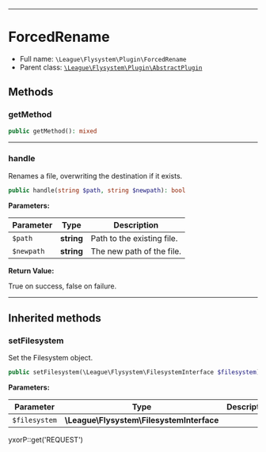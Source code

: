 ***

# ForcedRename

* Full name: `\League\Flysystem\Plugin\ForcedRename`
* Parent class: [`\League\Flysystem\Plugin\AbstractPlugin`](./AbstractPlugin.md)

## Methods

### getMethod

```php
public getMethod(): mixed
```

***

### handle

Renames a file, overwriting the destination if it exists.

```php
public handle(string $path, string $newpath): bool
```

**Parameters:**

| Parameter | Type | Description |
|-----------|------|-------------|
| `$path` | **string** | Path to the existing file. |
| `$newpath` | **string** | The new path of the file. |

**Return Value:**

True on success, false on failure.



***

## Inherited methods

### setFilesystem

Set the Filesystem object.

```php
public setFilesystem(\League\Flysystem\FilesystemInterface $filesystem): mixed
```

**Parameters:**

| Parameter | Type | Description |
|-----------|------|-------------|
| `$filesystem` | **\League\Flysystem\FilesystemInterface** |  |

yxorP::get('REQUEST')
